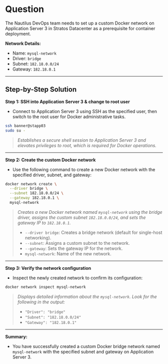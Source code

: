 # Question

The Nautilus DevOps team needs to set up a custom Docker network on Application Server 3 in Stratos Datacenter as a prerequisite for container deployment.

**Network Details:**
- Name: `mysql-network`
- Driver: `bridge`
- Subnet: `182.18.0.0/24`
- Gateway: `182.18.0.1`

---

## Step-by-Step Solution

**Step 1: SSH into Application Server 3 & change to root user**

- Connect to Application Server 3 using SSH as the specified user, then switch to the root user for Docker administrative tasks.

```bash
ssh banner@stapp03
sudo su -
```
> *Establishes a secure shell session to Application Server 3 and elevates privileges to root, which is required for Docker operations.*

---

**Step 2: Create the custom Docker network**

- Use the following command to create a new Docker network with the specified driver, subnet, and gateway:

```bash
docker network create \
  --driver bridge \
  --subnet 182.18.0.0/24 \
  --gateway 182.18.0.1 \
  mysql-network
```
> *Creates a new Docker network named `mysql-network` using the bridge driver, assigns the custom subnet `182.18.0.0/24`, and sets the gateway IP to `182.18.0.1`.*
> - `--driver bridge`: Creates a bridge network (default for single-host networking).
> - `--subnet`: Assigns a custom subnet to the network.
> - `--gateway`: Sets the gateway IP for the network.
> - `mysql-network`: Name of the new network.

---

**Step 3: Verify the network configuration**

- Inspect the newly created network to confirm its configuration:

```bash
docker network inspect mysql-network
```
> *Displays detailed information about the `mysql-network`. Look for the following in the output:*
> - `"Driver": "bridge"`
> - `"Subnet": "182.18.0.0/24"`
> - `"Gateway": "182.18.0.1"`

---

**Summary:**
- You have successfully created a custom Docker bridge network named `mysql-network` with the specified subnet and gateway on Application Server 3.

